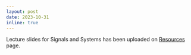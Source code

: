```yaml
---
layout: post
date: 2023-10-31
inline: true
---
```


Lecture slides for Signals and Systems has been uploaded on [Resources](/resources/) page.
